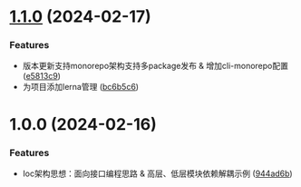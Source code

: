 # [1.1.0](https://github.com/HardenSG/common_example/compare/v1.0.0...v1.1.0) (2024-02-17)


### Features

* 版本更新支持monorepo架构支持多package发布 & 增加cli-monorepo配置 ([e5813c9](https://github.com/HardenSG/common_example/commit/e5813c988b5a7f1d0f5ca686e147b9c9fdb4f215))
* 为项目添加lerna管理 ([bc6b5c6](https://github.com/HardenSG/common_example/commit/bc6b5c6fbb7e18fb83587bb1190dc6fbf83f5026))



# 1.0.0 (2024-02-16)


### Features

* Ioc架构思想：面向接口编程思路 & 高层、低层模块依赖解耦示例 ([944ad6b](https://github.com/HardenSG/common_example/commit/944ad6bec63a2ae20af04aed0e0dea83d6ac3918))



